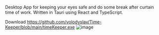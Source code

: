 Desktop App for keeping your eyes safe and do some break after curtain time of work. Written in Tauri using React and TypeScript. 

Download https://github.com/volodyslav/Time-Keeper/blob/main/timeKeeper.exe
![image](https://github.com/volodyslav/Time-Keeper/assets/122315136/9d831e44-9f80-42d2-8d27-1a0abec35762)
